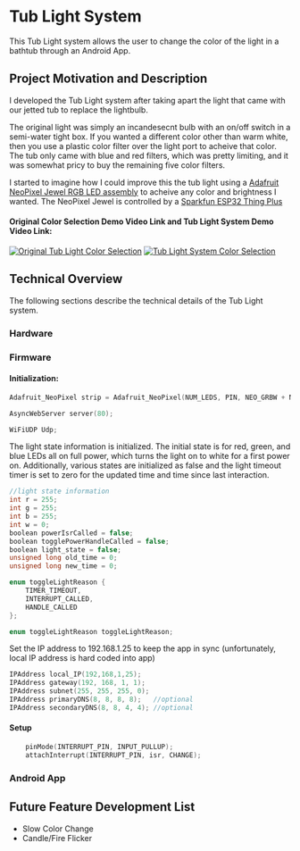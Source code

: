 # Tub Light System
This Tub Light system allows the user to change the color of the light in a bathtub through an Android App.

## Project Motivation and Description
I developed the Tub Light system after taking apart the light that came with our jetted tub to replace the lightbulb. 

The original light was simply an incandesecnt bulb with an on/off switch in a semi-water tight box. If you wanted a different color other than warm white, then you use a plastic color filter over the light port to acheive that color. The tub only came with blue and red filters, which was pretty limiting, and it was somewhat pricy to buy the remaining five color filters.

I started to imagine how I could improve this the tub light using a [Adafruit NeoPixel Jewel RGB LED assembly](https://www.adafruit.com/product/2859?gad_source=1&gclid=CjwKCAiAp5qsBhAPEiwAP0qeJkzRK5o67oNMlqqDC8S1sDyIZCz12_C3Y6A9JUmND2r-IASDWLSKcRoCs48QAvD_BwE) to acheive any color and brightness I wanted. The NeoPixel Jewel is controlled by a [Sparkfun ESP32 Thing Plus](https://www.sparkfun.com/products/15663?gclid=CjwKCAiAp5qsBhAPEiwAP0qeJnRRSU4OE6ZlrzAAaxC8sL1j2-f2hIqKbaGOr5SEi_CV_tvKprVjEhoCCmUQAvD_BwE)

#### Original Color Selection Demo Video Link and Tub Light System Demo Video Link:
[![Original Tub Light Color Selection](https://i9.ytimg.com/vi/9z2hBdIpH5c/mqdefault.jpg?sqp=CNzenKwG-oaymwEmCMACELQB8quKqQMa8AEB-AH-CYAC0AWKAgwIABABGGUgUSg8MA8%3D&rs=AOn4CLBb1GusxnwH_KhOwGTQBZzyc4McBg&retry=4)](https://www.youtube.com/watch?v=9z2hBdIpH5c "Original Tub Light Color Filter") [![Tub Light System Color Selection](https://i9.ytimg.com/vi/xVnbhTjhsxw/mqdefault.jpg?sqp=CODlnKwG-oaymwEmCMACELQB8quKqQMa8AEB-AH-CYAC0AWKAgwIABABGEEgGih_MA8=&rs=AOn4CLAyAq2NqwPwrnZ8UrE_IMCg9RHzuA)](https://www.youtube.com/watch?v=xVnbhTjhsxw "Tub Light System Demo")

## Technical Overview
The following sections describe the technical details of the Tub Light system.

### Hardware


### Firmware

#### Initialization:

```cpp
Adafruit_NeoPixel strip = Adafruit_NeoPixel(NUM_LEDS, PIN, NEO_GRBW + NEO_KHZ800);

AsyncWebServer server(80);

WiFiUDP Udp;
```

The light state information is initialized. The initial state is for red, green, and blue LEDs all on full power, which turns the light on to white for a first power on. Additionally, various states are initialized as false and the light timeout timer is set to zero for the updated time and time since last interaction. 

```cpp
//light state information
int r = 255;
int g = 255;
int b = 255;
int w = 0;
boolean powerIsrCalled = false;
boolean togglePowerHandleCalled = false;
boolean light_state = false;
unsigned long old_time = 0;
unsigned long new_time = 0;

enum toggleLightReason {
    TIMER_TIMEOUT,
    INTERRUPT_CALLED,
    HANDLE_CALLED
};

enum toggleLightReason toggleLightReason;
```

Set the IP address to 192.168.1.25 to keep the app in sync (unfortunately, local IP address is hard coded into app)
```cpp
IPAddress local_IP(192,168,1,25);
IPAddress gateway(192, 168, 1, 1);
IPAddress subnet(255, 255, 255, 0);
IPAddress primaryDNS(8, 8, 8, 8);   //optional
IPAddress secondaryDNS(8, 8, 4, 4); //optional
```
#### Setup
```cpp
    pinMode(INTERRUPT_PIN, INPUT_PULLUP);
    attachInterrupt(INTERRUPT_PIN, isr, CHANGE);
```

### Android App


## Future Feature Development List
- Slow Color Change
- Candle/Fire Flicker
